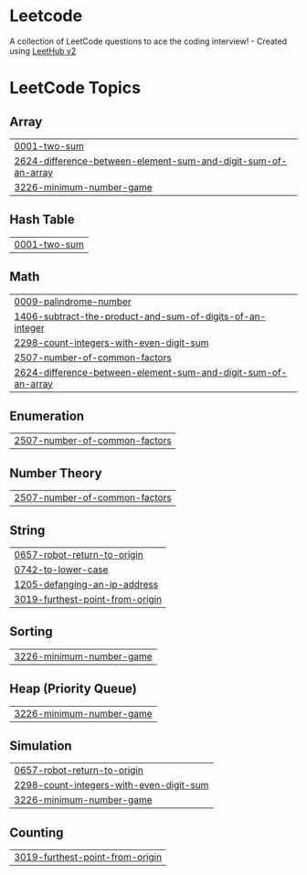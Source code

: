 # Leetcode
A collection of LeetCode questions to ace the coding interview! - Created using [LeetHub v2](https://github.com/arunbhardwaj/LeetHub-2.0)

<!---LeetCode Topics Start-->
# LeetCode Topics
## Array
|  |
| ------- |
| [0001-two-sum](https://github.com/Majid-Mj/Leetcode/tree/master/0001-two-sum) |
| [2624-difference-between-element-sum-and-digit-sum-of-an-array](https://github.com/Majid-Mj/Leetcode/tree/master/2624-difference-between-element-sum-and-digit-sum-of-an-array) |
| [3226-minimum-number-game](https://github.com/Majid-Mj/Leetcode/tree/master/3226-minimum-number-game) |
## Hash Table
|  |
| ------- |
| [0001-two-sum](https://github.com/Majid-Mj/Leetcode/tree/master/0001-two-sum) |
## Math
|  |
| ------- |
| [0009-palindrome-number](https://github.com/Majid-Mj/Leetcode/tree/master/0009-palindrome-number) |
| [1406-subtract-the-product-and-sum-of-digits-of-an-integer](https://github.com/Majid-Mj/Leetcode/tree/master/1406-subtract-the-product-and-sum-of-digits-of-an-integer) |
| [2298-count-integers-with-even-digit-sum](https://github.com/Majid-Mj/Leetcode/tree/master/2298-count-integers-with-even-digit-sum) |
| [2507-number-of-common-factors](https://github.com/Majid-Mj/Leetcode/tree/master/2507-number-of-common-factors) |
| [2624-difference-between-element-sum-and-digit-sum-of-an-array](https://github.com/Majid-Mj/Leetcode/tree/master/2624-difference-between-element-sum-and-digit-sum-of-an-array) |
## Enumeration
|  |
| ------- |
| [2507-number-of-common-factors](https://github.com/Majid-Mj/Leetcode/tree/master/2507-number-of-common-factors) |
## Number Theory
|  |
| ------- |
| [2507-number-of-common-factors](https://github.com/Majid-Mj/Leetcode/tree/master/2507-number-of-common-factors) |
## String
|  |
| ------- |
| [0657-robot-return-to-origin](https://github.com/Majid-Mj/Leetcode/tree/master/0657-robot-return-to-origin) |
| [0742-to-lower-case](https://github.com/Majid-Mj/Leetcode/tree/master/0742-to-lower-case) |
| [1205-defanging-an-ip-address](https://github.com/Majid-Mj/Leetcode/tree/master/1205-defanging-an-ip-address) |
| [3019-furthest-point-from-origin](https://github.com/Majid-Mj/Leetcode/tree/master/3019-furthest-point-from-origin) |
## Sorting
|  |
| ------- |
| [3226-minimum-number-game](https://github.com/Majid-Mj/Leetcode/tree/master/3226-minimum-number-game) |
## Heap (Priority Queue)
|  |
| ------- |
| [3226-minimum-number-game](https://github.com/Majid-Mj/Leetcode/tree/master/3226-minimum-number-game) |
## Simulation
|  |
| ------- |
| [0657-robot-return-to-origin](https://github.com/Majid-Mj/Leetcode/tree/master/0657-robot-return-to-origin) |
| [2298-count-integers-with-even-digit-sum](https://github.com/Majid-Mj/Leetcode/tree/master/2298-count-integers-with-even-digit-sum) |
| [3226-minimum-number-game](https://github.com/Majid-Mj/Leetcode/tree/master/3226-minimum-number-game) |
## Counting
|  |
| ------- |
| [3019-furthest-point-from-origin](https://github.com/Majid-Mj/Leetcode/tree/master/3019-furthest-point-from-origin) |
<!---LeetCode Topics End-->